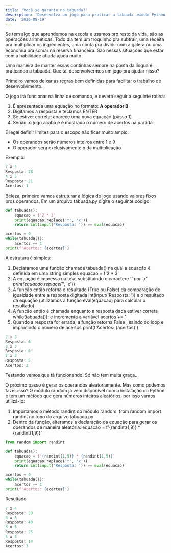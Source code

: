 ```yaml
---
title: 'Você se garante na tabuada?'
description: 'Desenvolva um jogo para praticar a tabuada usando Python.'
date: '2020-08-19'
---
```


Se tem algo que aprendemos na escola e usamos pro resto da vida, são as operações aritméticas. Todo dia tem um troquinho pra subtrair, uma receita pra multiplicar os ingredientes, uma conta pra dividir com a galera ou uma economia pra somar na reserva financeira. São nessas situações que estar com a habilidade afiada ajuda muito.

Uma maneira de manter essas continhas sempre na ponta da língua é praticando a tabuada. Que tal desenvolvermos um jogo pra ajudar nisso?

Primeiro vamos deixar as regras bem definidas para facilitar o trabalho de desenvolvimento.

O jogo irá funcionar na linha de comando, e deverá seguir a seguinte rotina:

1. É apresentada uma equação no formato: **A operador B**
2. Digitamos a resposta e teclamos ENTER
3. Se estiver correta: aparece uma nova equação (passo 1)
4. Senão: o jogo acaba e é mostrado o número de acertos na partida

É legal definir limites para o escopo não ficar muito amplo:

- Os operandos serão números inteiros entre 1 e 9
- O operador será exclusivamente o da multiplicação

Exemplo:

```python
7 x 4
Resposta: 28
4 x 5
Resposta: 21
Acertos: 1
```

Beleza, primeiro vamos estruturar a lógica do jogo usando valores fixos pros operandos. Em um arquivo tabuada.py digite o seguinte código:

```python
def tabuada():
    equacao = f'2 * 3'
    print(equacao.replace('*', 'x'))
    return int(input('Resposta: ')) == eval(equacao)

acertos = 0
while(tabuada()):
    acertos += 1
print(f'Acertos: {acertos}')
```

A estrutura é simples:

1. Declaramos uma função chamada tabuada() na qual a equação é definida em uma string simples equacao = f'2 * 3'
2. A equação é impressa na tela, substituindo o caractere ‘*’ por ‘x’ print(equacao.replace('*', 'x'))
3. A função então retorna o resultado (True ou False) da comparação de igualdade entre a resposta digitada int(input('Resposta: ')) e o resultado da equação (utilizamos a função eval(equacao) para calcular o resultado)
4. A função então é chamada enquanto a resposta dada estiver correta while(tabuada()): e incrementa a variável acertos += 1
5. Quando a resposta for errada, a função retorna False , saindo do loop e imprimindo o número de acertos print(f'Acertos: {acertos}')

```python
2 x 3
Resposta: 6
2 x 3
Resposta: 6
2 x 3
Resposta: 5
Acertos: 2
```

Testando vemos que tá funcionando! Só não tem muita graça…

O próximo passo é gerar os operandos aleatoriamente. Mas como podemos fazer isso? O módulo random já vem disponível com a instalação do Python e tem um método que gera números inteiros aleatórios, por isso vamos utilizá-lo:

1. Importamos o método randint do módulo random: from random import randint no topo do arquivo tabuada.py
2. Dentro da função, alteramos a declaração da equação para gerar os operandos de maneira aleatória: equacao = f'{randint(1,9)} * {randint(1,9)}'

```python
from random import randint

def tabuada():
    equacao = f'{randint(1,9)} * {randint(1,9)}'
    print(equacao.replace('*', 'x'))
    return int(input('Resposta: ')) == eval(equacao)

acertos = 0
while(tabuada()):
    acertos += 1
print(f'Acertos: {acertos}')
```

Resultado

```python
7 x 4
Resposta: 28
8 x 5
Resposta: 40
5 x 5
Resposta: 25
5 x 3
Resposta: 14
Acertos: 3
```
